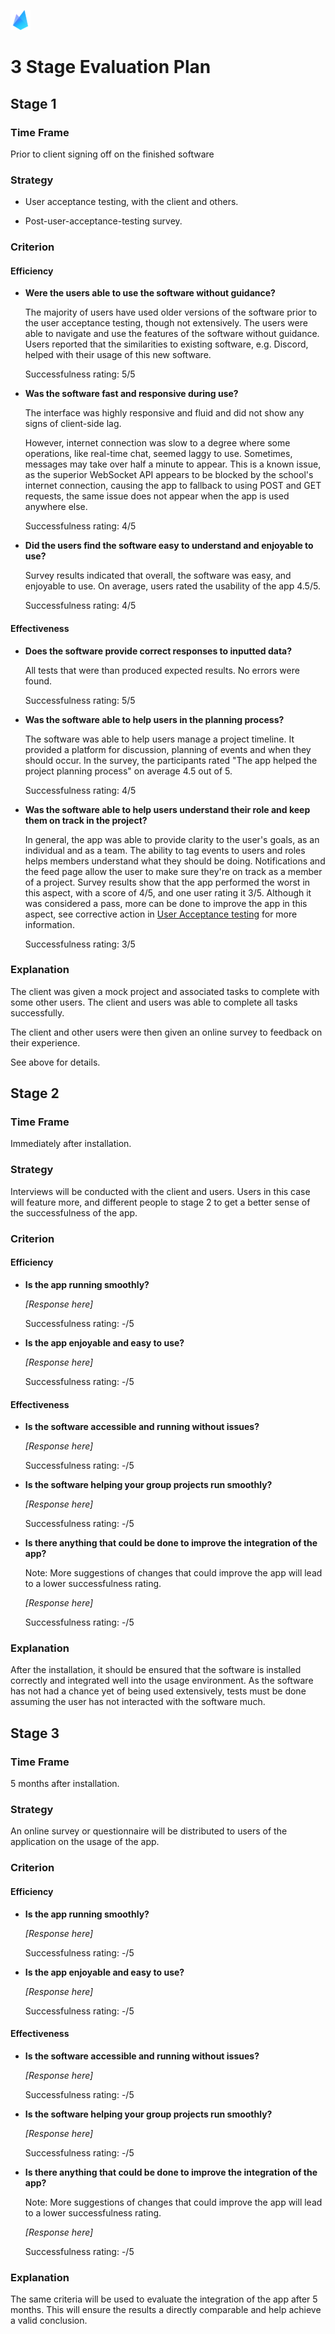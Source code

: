 ![Bonfire](https://raw.githubusercontent.com/Spaaaacccee/flex/master/public/icons/favicon-32x32.png)

# 3 Stage Evaluation Plan

## Stage 1

### Time Frame

Prior to client signing off on the finished software

### Strategy

- User acceptance testing, with the client and others.

- Post-user-acceptance-testing survey.

### Criterion

#### Efficiency

- **Were the users able to use the software without guidance?**

  The majority of users have used older versions of the software prior to the user acceptance testing, though not extensively. The users were able to navigate and use the features of the software without guidance. Users reported that the similarities to existing software, e.g. Discord, helped with their usage of this new software.

  Successfulness rating: 5/5

- **Was the software fast and responsive during use?**

  The interface was highly responsive and fluid and did not show any signs of client-side lag.

  However, internet connection was slow to a degree where some operations, like real-time chat, seemed laggy to use. Sometimes, messages may take over half a minute to appear. This is a known issue, as the superior WebSocket API appears to be blocked by the school's internet connection, causing the app to fallback to using POST and GET requests, the same issue does not appear when the app is used anywhere else.

  Successfulness rating: 4/5

- **Did the users find the software easy to understand and enjoyable to use?**

  Survey results indicated that overall, the software was easy, and enjoyable to use. On average, users rated the usability of the app 4.5/5.

  Successfulness rating: 4/5

#### Effectiveness

- **Does the software provide correct responses to inputted data?**

  All tests that were than produced expected results. No errors were found.

  Successfulness rating: 5/5

- **Was the software able to help users in the planning process?**
  
  The software was able to help users manage a project timeline. It provided a platform for discussion, planning of events and when they should occur. In the survey, the participants rated "The app helped the project planning process" on average 4.5 out of 5.

  Successfulness rating: 4/5

- **Was the software able to help users understand their role and keep them on track in the project?**

  In general, the app was able to provide clarity to the user's goals, as an individual and as a team. The ability to tag events to users and roles helps members understand what they should be doing. Notifications and the feed page allow the user to make sure they're on track as a member of a project. Survey results show that the app performed the worst in this aspect, with a score of 4/5, and one user rating it 3/5.  Although it was considered a pass, more can be done to improve the app in this aspect, see corrective action in [User Acceptance testing](User%20Acceptance%20Testing.md) for more information.

  Successfulness rating: 3/5

### Explanation

The client was given a mock project and associated tasks to complete with some other users. The client and users was able to complete all tasks successfully.

The client and other users were then given an online survey to feedback on their experience.

See above for details.

## Stage 2

### Time Frame

Immediately after installation.

### Strategy

Interviews will be conducted with the client and users. Users in this case will feature more, and different people to stage 2 to get a better sense of the successfulness of the app.

### Criterion

#### Efficiency

- **Is the app running smoothly?**
  
  _[Response here]_

  Successfulness rating: -/5

- **Is the app enjoyable and easy to use?**
  
  _[Response here]_

  Successfulness rating: -/5

#### Effectiveness

- **Is the software accessible and running without issues?**
  
  _[Response here]_

  Successfulness rating: -/5

- **Is the software helping your group projects run smoothly?**
  
  _[Response here]_

  Successfulness rating: -/5

- **Is there anything that could be done to improve the integration of the app?**

  Note: More suggestions of changes that could improve the app will lead to a lower successfulness rating.
  
  _[Response here]_

  Successfulness rating: -/5

### Explanation

After the installation, it should be ensured that the software is installed correctly and integrated well into the usage environment. As the software has not had a chance yet of being used extensively, tests must be done assuming the user has not interacted with the software much.

## Stage 3

### Time Frame

5 months after installation.

### Strategy

An online survey or questionnaire will be distributed to users of the application on the usage of the app.

### Criterion

#### Efficiency

- **Is the app running smoothly?**
  
  _[Response here]_

  Successfulness rating: -/5

- **Is the app enjoyable and easy to use?**
  
  _[Response here]_

  Successfulness rating: -/5

#### Effectiveness

- **Is the software accessible and running without issues?**
  
  _[Response here]_

  Successfulness rating: -/5

- **Is the software helping your group projects run smoothly?**
  
  _[Response here]_

  Successfulness rating: -/5

- **Is there anything that could be done to improve the integration of the app?**

  Note: More suggestions of changes that could improve the app will lead to a lower successfulness rating.
  
  _[Response here]_

  Successfulness rating: -/5

### Explanation

The same criteria will be used to evaluate the integration of the app after 5 months. This will ensure the results a directly comparable and help achieve a valid conclusion.